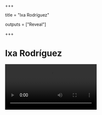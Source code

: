+++

title = "Ixa Rodríguez"

outputs = ["Reveal"]

+++

<h1> Ixa Rodríguez </h1>

<video src="/videos/ixako.mp4" controls>

---

<h2>Carrera amateur</h2>
<div class ="flex-container">
<div class="flex-row">
	<ul>
		<li>Campeona de España 2015</li>
		<li>Campeona de Euskadi 2015, 2014, 2013</li>
		<li>40 peleas</li>
	</ul>
</div>

{{< img src="images/golpe_amateur_2.jpg" style="max-width: 100%; max-height: 100%;" >}}
</div>


---

### Carrera profesional
<div class ="flex-container">

<div class="flex-row" style="font-size:100%;font-weight: bold" >
4-0-0
</div>

{{< img src="images/golpe_pro.jpg" style="max-width: 100%; max-height: 100%;" >}}

</div>

---

### Prensa: debut profesional en El Diario Vasco

<div class ="flex-container">
{{< img src="images/noti_debut.jpg" style="max-width: 50%; max-height: 50%;" >}}
</div>

---

<h2> Prensa: seguimiento en El Diario Vasco </h2>
<div class ="flex-container">

{{< img src="images/diariovasco.jpg" style="max-width: 70%; max-height: 70%;" >}}
{{< img src="images/ganaporko.jpg" style="max-width: 70%; max-height: 70%;" >}}

</div>

---

### Prensa: último compate en Espabox

{{< img src="images/pesajeoksana.jpg" style="max-width: 25%; max-height: 25%;" >}}


---

### Prensa: reportaje en Barren
<div class ="flex-container">
{{< img src="images/barren_portada.png" style="max-width: 85%; max-height: 85%;" >}}
{{< img src="images/barren_elkarri1.png" style="max-width: 85%; max-height: 85%;" >}}
{{< img src="images/barren_elkarri2.png" style="max-width: 85%; max-height: 85%;" >}}
</div>

---

### TV: EITB, concursante en El Conquistador

<video src="/images/CONQUIS" controls>

https://www.eitb.eus/es/videos/detalle/1353704/video-los-mejores-momentos-ixa-el-conquis/

---

### TV: EITB, entrevista en Historias a Bocados

<video src="/images/CHINO" controls>

https://www.eitb.eus/es/television/programas/historias-a-bocados/videos/detalle/5854111/video-isa-rodriguez-hung-fai-comen-arroz-entrenar-soraluze-boxeo/


